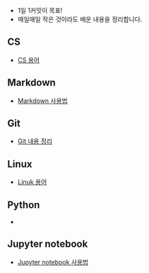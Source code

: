 * 1일 1커밋이 목표!
* 매일매일 작은 것이라도 배운 내용을 정리합니다.


## CS
* [CS 용어](https://github.com/puurib/TIL/blob/master/CS/CS.md)



## Markdown
* [Markdown 사용법](https://github.com/puurib/TIL/blob/master/Markdown/Markdown.md)



## Git
* [Git 내용 정리](https://github.com/puurib/TIL/blob/master/Git/Git.md)



## Linux
* [Linuk 용어](https://github.com/puurib/TIL/blob/master/Linux/Linux%20%EC%9A%A9%EC%96%B4.md)



## Python

* 



## Jupyter notebook
* [Jupyter notebook 사용법](https://github.com/puurib/TIL/blob/master/Jupyter%20notebook/Jupyter%20notebook.md)


